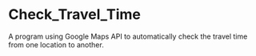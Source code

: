 # Check_Travel_Time
A program using Google Maps API to automatically check the travel time from one location to another.
